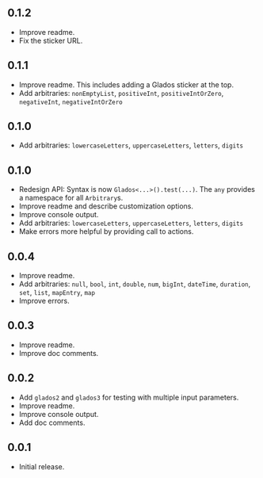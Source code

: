 ## 0.1.2

- Improve readme.
- Fix the sticker URL.

## 0.1.1

- Improve readme. This includes adding a Glados sticker at the top.
- Add arbitraries: `nonEmptyList`, `positiveInt`, `positiveIntOrZero`, `negativeInt`, `negativeIntOrZero`

## 0.1.0

- Add arbitraries: `lowercaseLetters`, `uppercaseLetters`, `letters`, `digits`

## 0.1.0

- Redesign API: Syntax is now `Glados<...>().test(...)`. The `any` provides a namespace for all `Arbitrary`s.
- Improve readme and describe customization options.
- Improve console output.
- Add arbitraries: `lowercaseLetters`, `uppercaseLetters`, `letters`, `digits`
- Make errors more helpful by providing call to actions.

## 0.0.4

- Improve readme.
- Add arbitraries: `null`, `bool`, `int`, `double`, `num`, `bigInt`, `dateTime`, `duration`, `set`, `list`, `mapEntry`, `map`
- Improve errors.

## 0.0.3

- Improve readme.
- Improve doc comments.

## 0.0.2

- Add `glados2` and `glados3` for testing with multiple input parameters.
- Improve readme.
- Improve console output.
- Add doc comments.

## 0.0.1

- Initial release.
